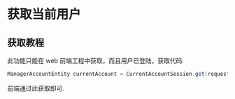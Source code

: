 # 获取当前用户

## 获取教程

此功能只能在 web 前端工程中获取，而且用户已登陆，获取代码:

```java
ManagerAccountEntity currentAccount = CurrentAccountSession.get(request) ;
```

前端通过此获取即可.
